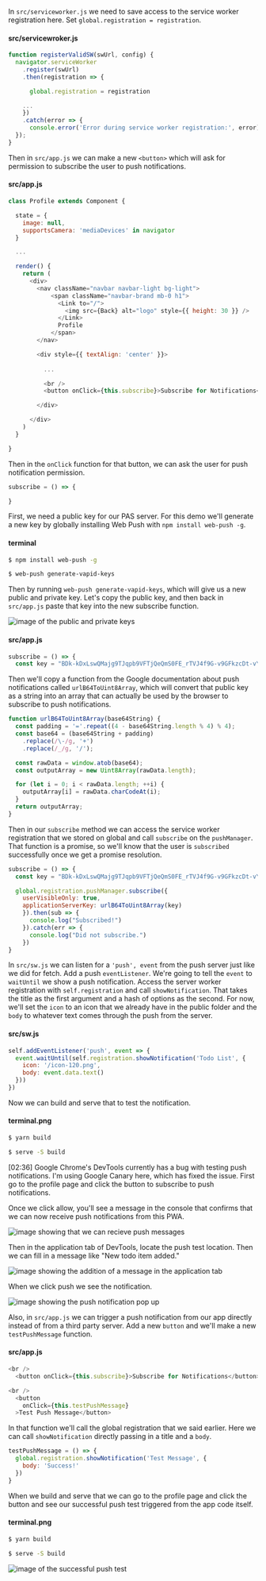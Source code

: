 In `src/serviceworker.js` we need to save access to the service worker registration here. Set `global.registration = registration`. 

#### src/servicewroker.js
```js
function registerValidSW(swUrl, config) {
  navigator.serviceWorker
    .register(swUrl)
    .then(registration => {

      global.registration = registration

    ...
    })
    .catch(error => {
      console.error('Error during service worker registration:', error);
  });
}
```

Then in `src/app.js` we can make a new `<button>` which will ask for permission to subscribe the user to push notifications. 

#### src/app.js
```js
class Profile extends Component {

  state = {
    image: null,
    supportsCamera: 'mediaDevices' in navigator
  }

  ...

  render() {
    return (
      <div>
        <nav className="navbar navbar-light bg-light">
            <span className="navbar-brand mb-0 h1">
              <Link to="/">
                <img src={Back} alt="logo" style={{ height: 30 }} />
              </Link>
              Profile
            </span>
        </nav>

        <div style={{ textAlign: 'center' }}>
         
          ...

          <br />
          <button onClick={this.subscribe}>Subscribe for Notifications</button>

        </div>

      </div>
    )
  }

}
```
Then in the `onClick` function for that button, we can ask the user for push notification permission.

```js
subscribe = () => {

}
```

First, we need a public key for our PAS server. For this demo we'll generate a new key by globally installing Web Push with `npm install web-push -g`. 

#### terminal
```bash
$ npm install web-push -g
```
```bash
$ web-push generate-vapid-keys
```

Then by running `web-push generate-vapid-keys`, which will give us a new public and private key. Let's copy the public key, and then back in `src/app.js` paste that key into the new subscribe function.

![image of the public and private keys](https://res.cloudinary.com/dg3gyk0gu/image/upload/v1544630124/transcript-images/react-add-push-notifications-to-a-pwa-with-react-in-chrome-and-on-android-keys.png)

#### src/app.js
```js
subscribe = () => {
  const key = "BDk-kDxLswQMajg9TJqpb9VFTjQeQmS0FE_rTVJ4f9G-v9GFkzcDt-vYkvz5dVkbCfrGmJeLTbvuNUKpOUojWB4"
```
Then we'll copy a function from the Google documentation about push notifications called `urlB64ToUint8Array`, which will convert that public key as a string into an array that can actually be used by the browser to subscribe to push notifications.

```js
function urlB64ToUint8Array(base64String) {
  const padding = '='.repeat((4 - base64String.length % 4) % 4);
  const base64 = (base64String + padding)
    .replace(/\-/g, '+')
    .replace(/_/g, '/');

  const rawData = window.atob(base64);
  const outputArray = new Uint8Array(rawData.length);

  for (let i = 0; i < rawData.length; ++i) {
    outputArray[i] = rawData.charCodeAt(i);
  }
  return outputArray;
}
```

Then in our `subscribe` method we can access the service worker registration that we stored on global and call `subscribe` on the `pushManager`. That function is a promise, so we'll know that the user is `subscribed` successfully once we get a promise resolution.

```js
subscribe = () => {
  const key = "BDk-kDxLswQMajg9TJqpb9VFTjQeQmS0FE_rTVJ4f9G-v9GFkzcDt-vYkvz5dVkbCfrGmJeLTbvuNUKpOUojWB4"

  global.registration.pushManager.subscribe({
    userVisibleOnly: true,
    applicationServerKey: urlB64ToUint8Array(key)
    }).then(sub => {
      console.log("Subscribed!")
    }).catch(err => {
      console.log("Did not subscribe.")
    })
}
```

In `src/sw.js` we can listen for a `'push', event` from the push server just like we did for fetch. Add a push `eventListener`. We're going to tell the `event` to `waitUntil` we show a push notification. Access the server worker registration with `self.registration` and call `showNotification`. That takes the title as the first argument and a hash of options as the second. For now, we'll set the `icon` to an icon that we already have in the public folder and the `body` to whatever text comes through the push from the server. 

#### src/sw.js
```js
self.addEventListener('push', event => {
  event.waitUntil(self.registration.showNotification('Todo List', {
    icon: '/icon-120.png',
    body: event.data.text()
  }))
})
```

Now we can build and serve that to test the notification.

#### terminal.png
```bash
$ yarn build 
```
```bash
$ serve -S build 
```

[02:36] Google Chrome's DevTools currently has a bug with testing push notifications. I'm using Google Canary here, which has fixed the issue. First go to the profile page and click the button to subscribe to push notifications.

Once we click allow, you'll see a message in the console that confirms that we can now receive push notifications from this PWA. 

![image showing that we can recieve push messages](https://res.cloudinary.com/dg3gyk0gu/image/upload/v1544630127/transcript-images/react-add-push-notifications-to-a-pwa-with-react-in-chrome-and-on-android-subscribe.png)

Then in the application tab of DevTools, locate the push test location. Then we can fill in a message like "New todo item added." 

![image showing the addition of a message in the application tab](https://res.cloudinary.com/dg3gyk0gu/image/upload/v1544629702/transcript-images/react-add-push-notifications-to-a-pwa-with-react-in-chrome-and-on-android-message.png)

When we click push we see the notification.

![image showing the push notification pop up](https://res.cloudinary.com/dg3gyk0gu/image/upload/v1544630121/transcript-images/react-add-push-notifications-to-a-pwa-with-react-in-chrome-and-on-android-push.png)

Also, in `src/app.js` we can trigger a push notification from our app directly instead of from a third party server. Add a new `button` and we'll make a new `testPushMessage` function. 

#### src/app.js
```js
<br />
  <button onClick={this.subscribe}>Subscribe for Notifications</button> 

<br />
  <button
    onClick={this.testPushMessage}
  >Test Push Message</button>
```

In that function we'll call the global registration that we said earlier. Here we can call `showNotification` directly passing in a title and a `body`.

```js
testPushMessage = () => {
  global.registration.showNotification('Test Message', {
    body: 'Success!'
  })
}
```

When we build and serve that we can go to the profile page and click the button and see our successful push test triggered from the app code itself.

#### terminal.png
```bash
$ yarn build 
```
```bash
$ serve -S build 
```
![image of the successful push test](https://res.cloudinary.com/dg3gyk0gu/image/upload/v1544630121/transcript-images/react-add-push-notifications-to-a-pwa-with-react-in-chrome-and-on-android-pushsuccess.png)
